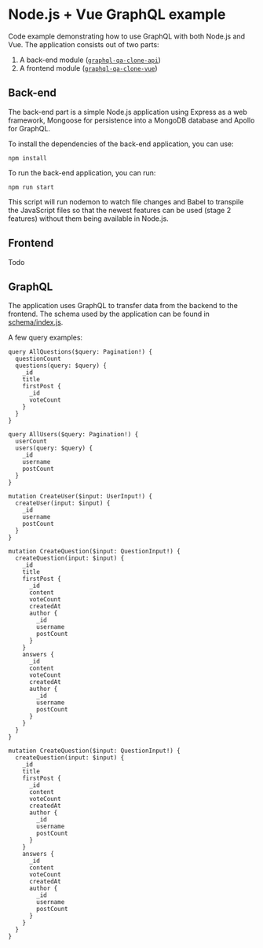 # Node.js + Vue GraphQL example
Code example demonstrating how to use GraphQL with both Node.js and Vue.
The application consists out of two parts:

1. A back-end module ([`graphql-qa-clone-api`](./graphql-qa-clone-api))
2. A frontend module ([`graphql-qa-clone-vue`](./graphql-qa-clone-vue))

## Back-end
The back-end part is a simple Node.js application using Express as a web framework, Mongoose for persistence into a MongoDB database and Apollo for GraphQL. 

To install the dependencies of the back-end application, you can use:

```npm install```

To run the back-end application, you can run:

```npm run start```

This script will run nodemon to watch file changes and Babel to transpile the JavaScript files so that the newest features can be used (stage 2 features) without them being available in Node.js.

## Frontend
Todo

## GraphQL
The application uses GraphQL to transfer data from the backend to the frontend.
The schema used by the application can be found in [schema/index.js](graphql-qa-clone-api/src/schema/index.js).

A few query examples:

```
query AllQuestions($query: Pagination!) {
  questionCount
  questions(query: $query) {
    _id
    title
    firstPost {
      _id
      voteCount
    }
  }
}
```

```
query AllUsers($query: Pagination!) {
  userCount
  users(query: $query) {
    _id
    username
    postCount
  }
}
```

```
mutation CreateUser($input: UserInput!) {
  createUser(input: $input) {
    _id
    username
    postCount
  }
}
```

```
mutation CreateQuestion($input: QuestionInput!) {
  createQuestion(input: $input) {
    _id
    title
    firstPost {
      _id
      content
      voteCount
      createdAt
      author {
        _id
        username
        postCount
      }
    }
    answers {
      _id
      content
      voteCount
      createdAt
      author {
        _id
        username
        postCount
      }
    }
  }
}
```


```
mutation CreateQuestion($input: QuestionInput!) {
  createQuestion(input: $input) {
    _id
    title
    firstPost {
      _id
      content
      voteCount
      createdAt
      author {
        _id
        username
        postCount
      }
    }
    answers {
      _id
      content
      voteCount
      createdAt
      author {
        _id
        username
        postCount
      }
    }
  }
}
```